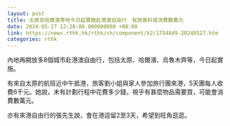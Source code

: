 ```yaml
---
layout: post
title: 太原及哈爾濱等地今日起實施赴港澳自由行　有旅客料或消費數萬元
date: 2024-05-27 12:28:08.000000000 +08:00
link: https://news.rthk.hk/rthk/ch/component/k2/1754849-20240527.htm
categories: rthk
---
```


內地再開放多8個城市赴港澳自由行，包括太原、哈爾濱、烏魯木齊等，今日起實施。

有來自太原的航班近中午抵港，旅客劉小姐與家人參加旅行團來港，5天團每人收費6千元。她說，未有計劃行程中花費多少錢，視乎有甚麼物品需要買，可能會消費數萬元。

亦有來港自由行的張先生說，會在港逗留2至3天，希望到旺角逛逛。
